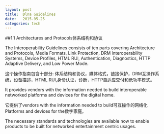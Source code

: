 ```yaml
---
layout: post
title:  Dlna Guidelines 
date:   2015-05-25
categories: tech
---
```


##1.1 Architectures and Protocols体系结构和协议  

The Interoperability Guidelines consists of ten parts covering Architecture and Protocols, Media Formats, Link Protection, DRM Interoperability Systems, Device Profiles, HTML RUI, Authentication, Diagnostics, HTTP Adaptive Delivery, and Low Power Mode.    

这个操作指南包含十部分: 体系结构和协议，媒体格式，链接保护，DRM互操作系统，设备描述，HTML RUI,身份认证，诊断，HTTP自适应交付和低功率模式。  

It provides vendors with the information needed to build interoperable networked platforms and devices for the digital home.   
 
它提供了vendors with the information needed to build可互操作的网络化Platforms and devices for the数字家庭。  

 The necessary standards and technologies are available now to enable products to be built for networked entertainment centric usages.    
  
  
